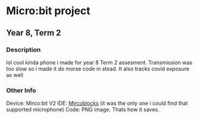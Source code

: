 # Micro:bit project
## Year 8, Term 2

### Description
lol cool kinda phone i made for year 8 Term 2 assesment.
Transmission was too slow so i made it do morse code in stead.
It also tracks covid exposure as well

### Other Info
Device: Mirco:bit V2
IDE: [Mircoblocks](https://microblocks.fun/) (it was the only one i could find that supported microphone)
Code: PNG image. Thats how it saves.